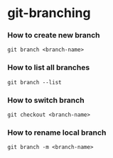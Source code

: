 # git-branching

### How to create new branch
```shell
git branch <branch-name>
```

### How to list all branches
```shell
git branch --list
```

### How to switch branch
```shell
git checkout <branch-name>
```

### How to rename local branch
```shell
git branch -m <branch-name>
```
